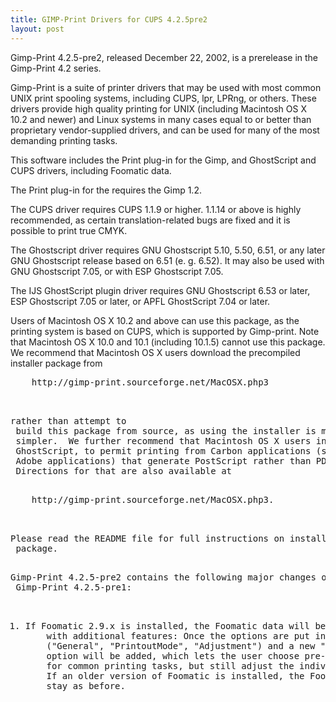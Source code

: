 ```yaml
---
title: GIMP-Print Drivers for CUPS 4.2.5pre2
layout: post
---
```


<P>Gimp-Print 4.2.5-pre2, released December 22, 2002, is a prerelease inthe Gimp-Print 4.2 series. <P>Gimp-Print is a suite of printer drivers that may be used with mostcommon UNIX print spooling systems, including CUPS, lpr, LPRng, or others.  These drivers provide high quality printing for UNIX (including Macintosh OS X 10.2 and newer) and Linux systems in many cases equal to or better than proprietary vendor-supplied drivers, and can be used for many of the most demanding printing tasks. <P>This software includes the Print plug-in for the Gimp, and GhostScript and CUPS drivers, including Foomatic data. <P>The Print plug-in for the requires the Gimp 1.2. <P>The CUPS driver requires CUPS 1.1.9 or higher.  1.1.14 or above is highly recommended, as certain translation-related bugs are fixed and it is possible to print true CMYK. <P>The Ghostscript driver requires GNU Ghostscript 5.10, 5.50, 6.51, or any later GNU Ghostscript release based on 6.51 (e. g. 6.52).  It may also be used with GNU Ghostscript 7.05, or with ESP Ghostscript 7.05. <P>The IJS GhostScript plugin driver requires GNU Ghostscript 6.53 or later, ESP Ghostscript 7.05 or later, or APFL GhostScript 7.04 or later. <P>Users of Macintosh OS X 10.2 and above can use this package, as the printing system is based on CUPS, which is supported by Gimp-print. Note that Macintosh OS X 10.0 and 10.1 (including 10.1.5) cannot use this package.  We recommend that Macintosh OS X users download the precompiled installer package from<PRE>    http://gimp-print.sourceforge.net/MacOSX.php3<P>rather than attempt to build this package from source, as using the installer is much simpler.  We further recommend that Macintosh OS X users install ESP GhostScript, to permit printing from Carbon applications (such as most Adobe applications) that generate PostScript rather than PDF output. Directions for that are also available at<PRE>    http://gimp-print.sourceforge.net/MacOSX.php3.<P>Please read the README file for full instructions on installing this package. <P>Gimp-Print 4.2.5-pre2 contains the following major changes over Gimp-Print 4.2.5-pre1:<OL><LI>If Foomatic 2.9.x is installed, the Foomatic data will be generated    with additional features: Once the options are put into groups    ("General", "PrintoutMode", "Adjustment") and a new "PrintoutMode"     option will be added, which lets the user choose pre-configurations    for common printing tasks, but still adjust the individual options.    If an older version of Foomatic is installed, the Foomatic data will    stay as before.
